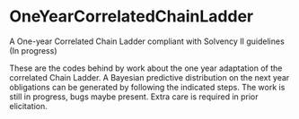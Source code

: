 # OneYearCorrelatedChainLadder
A One-year Correlated Chain Ladder compliant with Solvency II guidelines (In progress)

These are the codes behind by work about the one year adaptation of the correlated Chain Ladder.
A Bayesian predictive distribution on the next year obligations can be generated by following the indicated steps.
The work is still in progress, bugs maybe present. Extra care is required in prior elicitation.
